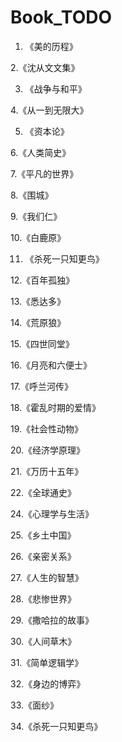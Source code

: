 # Book_TODO



1. 《美的历程》

2.《沈从文文集》

3. 《战争与和平》

4.《从一到无限大》

5. 《资本论》

6.《人类简史》

7.《平凡的世界》

8.《围城》

9.《我们仁》

10.《白鹿原》

11. 《杀死一只知更鸟》

12.《百年孤独》

13.《悉达多》

14.《荒原狼》

15.《四世同堂》

16.《月亮和六便士》

17.《呼兰河传》

18.《霍乱时期的爱情》

19.《社会性动物》

20.《经济学原理》

21.《万历十五年》

22.《全球通史》

24.《心理学与生活》

25.《乡土中国》

26.《亲密关系》

27.《人生的智慧》

28.《悲惨世界》

29.《撒哈拉的故事》

30.《人间草木》

31.《简单逻辑学》

32.《身边的博弈》

33.《面纱》

34.《杀死一只知更鸟》


